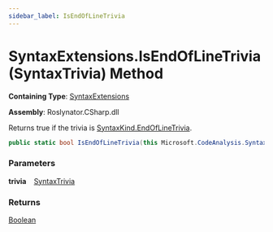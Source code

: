 ```yaml
---
sidebar_label: IsEndOfLineTrivia
---
```


# SyntaxExtensions\.IsEndOfLineTrivia\(SyntaxTrivia\) Method

**Containing Type**: [SyntaxExtensions](../index.md)

**Assembly**: Roslynator\.CSharp\.dll

  
Returns true if the trivia is [SyntaxKind.EndOfLineTrivia](https://docs.microsoft.com/en-us/dotnet/api/microsoft.codeanalysis.csharp.syntaxkind.endoflinetrivia)\.

```csharp
public static bool IsEndOfLineTrivia(this Microsoft.CodeAnalysis.SyntaxTrivia trivia)
```

### Parameters

**trivia** &ensp; [SyntaxTrivia](https://docs.microsoft.com/en-us/dotnet/api/microsoft.codeanalysis.syntaxtrivia)

### Returns

[Boolean](https://docs.microsoft.com/en-us/dotnet/api/system.boolean)

